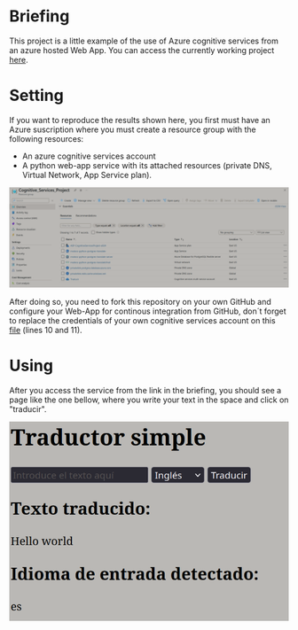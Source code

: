 # Briefing
This project is a little example of the use of Azure cognitive services from an azure hosted Web App. You can access the currently working project [here](https://msdocs-python-postgres-translate.azurewebsites.net/).

# Setting
If you want to reproduce the results shown here, you first must have an Azure suscription where you must create a resource group with the following resources:
* An azure cognitive services account
* A python web-app service with its attached resources (private DNS, Virtual Network, App Service plan).

![MyResources](./ResourceGroupPIC "a title")

After doing so, you need to fork this repository on your own GitHub and configure your Web-App for continous integration from GitHub, don´t forget to replace the credentials of your own cognitive services account on this [file](./app.py) (lines 10 and 11).

# Using
After you access the service from the link in the briefing, you should see a page like the one bellow, where you write your text in the space and click on "traducir".

![MyPage](./PageFrontPIC "a title")